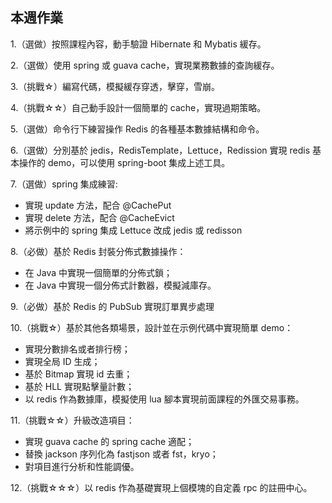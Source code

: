 ## 本週作業
1.（選做）按照課程內容，動手驗證 Hibernate 和 Mybatis 緩存。

2.（選做）使用 spring 或 guava cache，實現業務數據的查詢緩存。

3.（挑戰☆）編寫代碼，模擬緩存穿透，擊穿，雪崩。

4.（挑戰☆☆）自己動手設計一個簡單的 cache，實現過期策略。

5.（選做）命令行下練習操作 Redis 的各種基本數據結構和命令。

6.（選做）分別基於 jedis，RedisTemplate，Lettuce，Redission 實現 redis 基本操作的 demo，可以使用 spring-boot 集成上述工具。

7.（選做）spring 集成練習:
- 實現 update 方法，配合 @CachePut
- 實現 delete 方法，配合 @CacheEvict
- 將示例中的 spring 集成 Lettuce 改成 jedis 或 redisson

8.（必做）基於 Redis 封裝分佈式數據操作：
- 在 Java 中實現一個簡單的分佈式鎖；
- 在 Java 中實現一個分佈式計數器，模擬減庫存。

9.（必做）基於 Redis 的 PubSub 實現訂單異步處理

10.（挑戰☆）基於其他各類場景，設計並在示例代碼中實現簡單 demo：
- 實現分數排名或者排行榜；
- 實現全局 ID 生成；
- 基於 Bitmap 實現 id 去重；
- 基於 HLL 實現點擊量計數；
- 以 redis 作為數據庫，模擬使用 lua 腳本實現前面課程的外匯交易事務。

11.（挑戰☆☆）升級改造項目：
- 實現 guava cache 的 spring cache 適配；
- 替換 jackson 序列化為 fastjson 或者 fst，kryo；
- 對項目進行分析和性能調優。

12.（挑戰☆☆☆）以 redis 作為基礎實現上個模塊的自定義 rpc 的註冊中心。